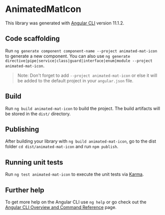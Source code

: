 # AnimatedMatIcon

This library was generated with [Angular CLI](https://github.com/angular/angular-cli) version 11.1.2.

## Code scaffolding

Run `ng generate component component-name --project animated-mat-icon` to generate a new component. You can also use `ng generate directive|pipe|service|class|guard|interface|enum|module --project animated-mat-icon`.
> Note: Don't forget to add `--project animated-mat-icon` or else it will be added to the default project in your `angular.json` file. 

## Build

Run `ng build animated-mat-icon` to build the project. The build artifacts will be stored in the `dist/` directory.

## Publishing

After building your library with `ng build animated-mat-icon`, go to the dist folder `cd dist/animated-mat-icon` and run `npm publish`.

## Running unit tests

Run `ng test animated-mat-icon` to execute the unit tests via [Karma](https://karma-runner.github.io).

## Further help

To get more help on the Angular CLI use `ng help` or go check out the [Angular CLI Overview and Command Reference](https://angular.io/cli) page.
